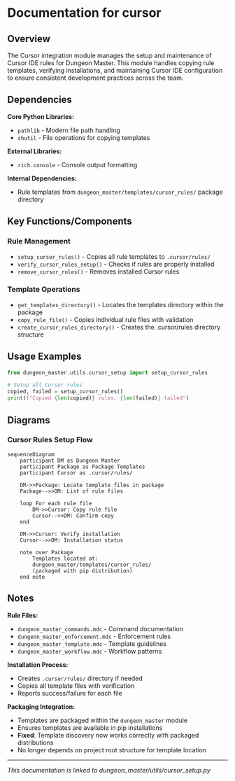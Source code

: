 # Documentation for cursor

## Overview

The Cursor integration module manages the setup and maintenance of Cursor IDE rules for Dungeon Master. This module handles copying rule templates, verifying installations, and maintaining Cursor IDE configuration to ensure consistent development practices across the team.

## Dependencies

**Core Python Libraries:**

- `pathlib` - Modern file path handling
- `shutil` - File operations for copying templates

**External Libraries:**

- `rich.console` - Console output formatting

**Internal Dependencies:**

- Rule templates from `dungeon_master/templates/cursor_rules/` package directory

## Key Functions/Components

### Rule Management

- `setup_cursor_rules()` - Copies all rule templates to `.cursor/rules/`
- `verify_cursor_rules_setup()` - Checks if rules are properly installed
- `remove_cursor_rules()` - Removes installed Cursor rules

### Template Operations

- `get_templates_directory()` - Locates the templates directory within the package
- `copy_rule_file()` - Copies individual rule files with validation
- `create_cursor_rules_directory()` - Creates the .cursor/rules directory structure

## Usage Examples

```python
from dungeon_master.utils.cursor_setup import setup_cursor_rules

# Setup all Cursor rules
copied, failed = setup_cursor_rules()
print(f"Copied {len(copied)} rules, {len(failed)} failed")
```

## Diagrams

### Cursor Rules Setup Flow

```mermaid
sequenceDiagram
    participant DM as Dungeon Master
    participant Package as Package Templates
    participant Cursor as .cursor/rules/

    DM->>Package: Locate template files in package
    Package-->>DM: List of rule files

    loop For each rule file
        DM->>Cursor: Copy rule file
        Cursor-->>DM: Confirm copy
    end

    DM->>Cursor: Verify installation
    Cursor-->>DM: Installation status

    note over Package
        Templates located at:
        dungeon_master/templates/cursor_rules/
        (packaged with pip distribution)
    end note
```

## Notes

**Rule Files:**

- `dungeon_master_commands.mdc` - Command documentation
- `dungeon_master_enforcement.mdc` - Enforcement rules
- `dungeon_master_template.mdc` - Template guidelines
- `dungeon_master_workflow.mdc` - Workflow patterns

**Installation Process:**

- Creates `.cursor/rules/` directory if needed
- Copies all template files with verification
- Reports success/failure for each file

**Packaging Integration:**

- Templates are packaged within the `dungeon_master` module
- Ensures templates are available in pip installations
- **Fixed**: Template discovery now works correctly with packaged distributions
- No longer depends on project root structure for template location

---

_This documentation is linked to dungeon_master/utils/cursor_setup.py_
